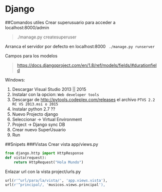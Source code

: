 # Django

##Comandos utiles
Crear superusuario para acceder a localhost:8000/admin
>./manage.py createsuperuser

Arranca el servidor por defecto en localhost:8000
``` ./manage.py runserver```

Campos para los modelos
>https://docs.djangoproject.com/en/1.8/ref/models/fields/#durationfield

Windows:

1. Descargar Visual Studio 2013 || 2015
2. Instalar con la opcion: ```Web developer tools```
3. Descargar de http://pytools.codeplex.com/releases 
el archivo ```PTVS 2.2 RC VS 2013.msi o 2015```
4.  Instalar python 2.7 ??
5. Nuevo Projecto django
6. Seleccionar -> Virtual Environment
7. Project -> Django sync DB
8. Crear nuevo SuperUsuario
9. Run


##Snipets
###Vistas
Crear vista
app/views.py
```python
from django.http import HttpResponse
def vista(request):
	return HttpRequest("Hola Mundo")
```

Enlazar url con la vista
project/urls.py
```python
url(r'^url/para/la/vista/', 'app.views.vista'),
url(r'^principal/, 'musicos.views.principal'),
```

